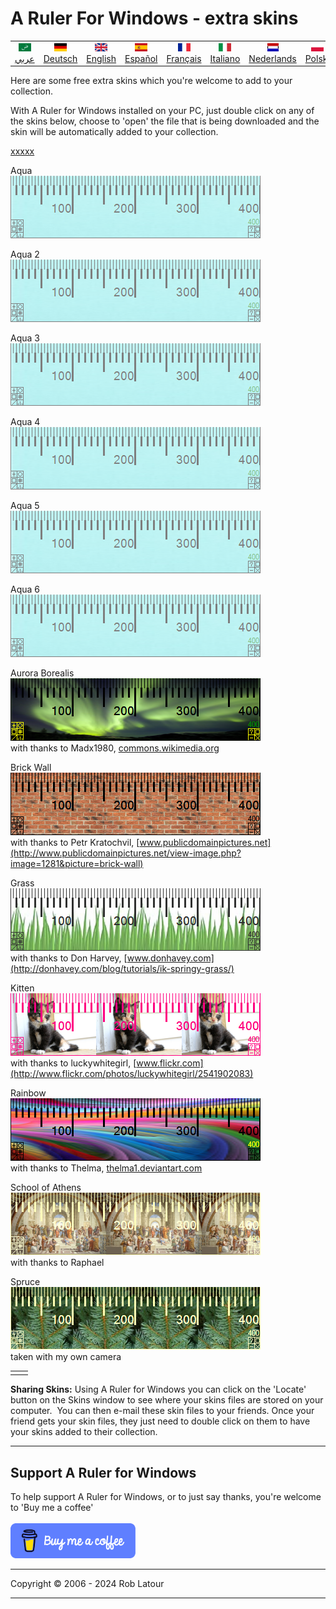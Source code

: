 
# A Ruler For Windows - extra skins

<!-- header -->
|||||||||||
| :---: | :---: | :---: | :---: | :---: |:---: | :---: | :---: |:---: | :---: |
| [![عربي](/images/flags/ar.png)](../en/README.md)<br>[عربي](../ar/README.md) | [![Deutsch](/images/flags/de.png)](../de/README.md)<br>[Deutsch](../de/README.md) | [![English](/images/flags/en-GB.png)](../en/README.md)<br>[English](../en/README.md) | [![Español](/images/flags/es.png)](../es/README.md)<br>[Español](../es/README.md) | [![Français](/images/flags/fr.png)](../fr/README.md)<br>[Français](../fr/README.md)| [![Italiano](/images/flags/it.png)](../it/README.md)<br>[Italiano](../it/README.md) | [![Nederlands](/images/flags/nl.png)](../nl/README.md)<br>[Nederlands](../nl/README.md) | [![Polski](/images/flags/pl.png)](../pl/README.md)<br>[Polski](../pl/README.md) | [![Português](/images/flags/pt.png)](../pt/README.md)<br>[Português](../pt/README.md) | [![Svenska](/images/flags/sv.png)](../sv/README.md)<br>[Svenska](../sv/README.md) |

<!-- header -->

Here are some free extra skins which you're welcome to add to your collection.   
  
With A Ruler for Windows installed on your PC, just double click on any of the skins below, choose to 'open' the file that is being downloaded and the skin will be automatically added to your collection. 


<a id="download zip" href="RulerDefinitions.zip">xxxxx</a>



Aqua  
[![Aqua](/images/Aqua.png)](RulerDefinition_Aqua.ar4w?raw=true)  


Aqua 2 <br>
[![Aqua](/images/Aqua.png)](RulerDefinition_Aqua.ar4w)  


Aqua 3 <br>
[![Aqua](/images/Aqua.png)](https://github.com/roblatour/ARulerForWindows/blob/main/languages/en/RulerDefinition_Aqua.ar4w?raw=true) 

Aqua 4 <br>
[![Aqua](/images/Aqua.png)](https://github.com/roblatour/ARulerForWindows/blob/main/languages/en/RulerDefinition_Aqua.ar4w) 

Aqua 5 <br>
[![Aqua](/images/Aqua.png)](RulerDefinition_Aqua.ar4w?download=RulerDefinition_Aqua.ar4w)  

Aqua 6 <br>
[![Aqua](/images/Aqua.png)](https://github.com/roblatour/ARulerForWindows/blob/main/languages/en/RulerDefinition_Aqua.ar4w?download=) 





  
Aurora Borealis  
[![Aurora Borealis](/images/AuroraBorealis.png)](RulerDefinition_Aurora%20Borealis.ar4w?raw=true)  
with thanks to Madx1980, [commons.wikimedia.org](http://commons.wikimedia.org/wiki/File:Aurora_Borealis_in_north_pole.jpg)  
  
Brick Wall  
[![Brick Wall](/images/BrickWall.png)](RulerDefinition_Brick%20Wall.ar4w?raw=true)  
with thanks to Petr Kratochvil, [www.publicdomainpictures.net](http://www.publicdomainpictures.net/view-image.php?image=1281&picture=brick-wall)  
  
Grass  
[![Grass](/images/grass.png)](RulerDefinition_Grass.ar4w?raw=true)  
with thanks to Don Harvey, [www.donhavey.com](http://donhavey.com/blog/tutorials/ik-springy-grass/)  

Kitten  
[![Kitten](/images/kitten.png)](RulerDefinition_Kitten.ar4w?raw=true)  
with thanks to luckywhitegirl, [www.flickr.com](http://www.flickr.com/photos/luckywhitegirl/2541902083)  
  
Rainbow  
[![Rainbow](/images/rainbow.png)](RulerDefinition_Rainbow.ar4w?raw=true)  
with thanks to Thelma, [thelma1.deviantart.com](http://thelma1.deviantart.com/) 

School of Athens  
[![School of Athens](/images/ShoolOfAthens.png)](RulerDefinition_School%20of%20Athens.ar4w?raw=true)  
with thanks to Raphael  
  
Spruce  
[![Spruce](/images/spruce.png)](RulerDefinition_Spruce.ar4w?raw=true)  
taken with my own camera


|     |     |
| --- | --- |
|     |     |

  
**Sharing Skins:** Using A Ruler for Windows you can click on the 'Locate' button on the Skins window to see where your skins files are stored on your computer.  You can then e-mail these skin files to your friends. Once your friend gets your skin files, they just need to double click on them to have your skins added to their collection.  


* * * 
## Support A Ruler for Windows

To help support A Ruler for Windows, or to just say thanks, you're welcome to 'Buy me a coffee'<br><br>
[<img alt="Buy me  a coffee" width="200px" src="buymeacoffee-english.png" />](https://www.buymeacoffee.com/roblatour)
* * *
Copyright © 2006 - 2024 Rob Latour
* * *
